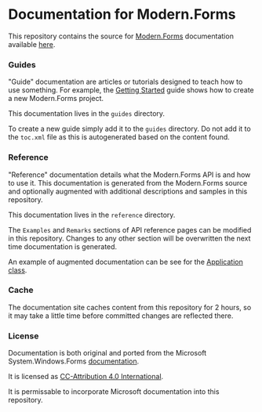 # Documentation for Modern.Forms

This repository contains the source for [Modern.Forms](https://github.com/modern-forms/Modern.Forms) documentation available [here](tbd).

### Guides

"Guide" documentation are articles or tutorials designed to teach how to use something.
For example, the [Getting Started](guides/getting-started.md) guide shows how to create
a new Modern.Forms project.

This documentation lives in the `guides` directory.

To create a new guide simply add it to the `guides` directory.  Do not add it to the `toc.xml`
file as this is autogenerated based on the content found.

### Reference

"Reference" documentation details what the Modern.Forms API is and how to use it.  This
documentation is generated from the Modern.Forms source and optionally augmented with
additional descriptions and samples in this repository.

This documentation lives in the `reference` directory.

The `Examples` and `Remarks` sections of API reference pages can be modified in this 
repository.  Changes to any other section will be overwritten the next time documentation
is generated.

An example of augmented documentation can be see for the [Application class](https://github.com/modern-forms/documentation/blob/master/reference/Application/Application.md).

### Cache

The documentation site caches content from this repository for 2 hours, so it may take a little
time before committed changes are reflected there.

### License

Documentation is both original and ported from the Microsoft System.Windows.Forms [documentation](https://docs.microsoft.com/en-us/dotnet/api/system.windows.forms?view=netcore-3.1).

It is licensed as [CC-Attribution 4.0 International](license.txt).

It is permissable to incorporate Microsoft documentation into this repository.
